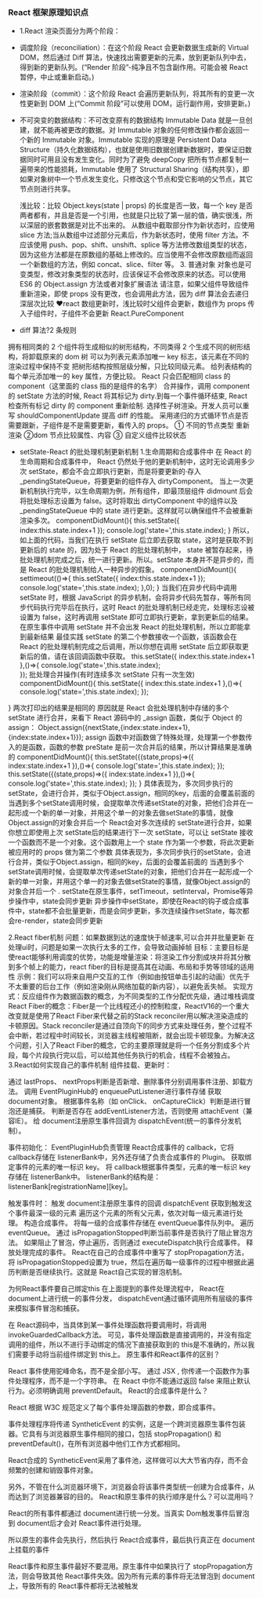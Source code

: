 ### React 框架原理知识点

- 1.React 渲染页面分为两个阶段：
- 调度阶段（reconciliation）：在这个阶段 React 会更新数据生成新的 Virtual DOM，然后通过 Diff 算法，快速找出需要更新的元素，放到更新队列中去，得到新的更新队列。(“Render 阶段”-纯净且不包含副作用。可能会被 React 暂停，中止或重新启动。)
- 渲染阶段（commit）：这个阶段 React 会遍历更新队列，将其所有的变更一次性更新到 DOM 上(“Commit 阶段”可以使用 DOM，运行副作用，安排更新。)

- 不可突变的数据结构：不可改变原有的数据结构
  Immutable Data 就是一旦创建，就不能再被更改的数据。对 Immutable 对象的任何修改操作都会返回一个新的 Immutable 对象。Immutable 实现的原理是 Persistent Data Structure（持久化数据结构），也就是使用旧数据创建新数据时，要保证旧数据同时可用且没有发生变化。同时为了避免 deepCopy 把所有节点都复制一遍带来的性能损耗，Immutable 使用了 Structural Sharing（结构共享），即如果对象树中一个节点发生变化，只修改这个节点和受它影响的父节点，其它节点则进行共享。

  浅比较：比较 Object.keys(state | props) 的长度是否一致，每一个 key 是否两者都有，并且是否是一个引用，也就是只比较了第一层的值，确实很浅，所以深层的嵌套数据是对比不出来的。
  从数组中截取部分作为新状态时，应使用 slice 方法;当从数组中过滤部分元素后，作为新状态时，使用 filter 方法。不应该使用 push、pop、shift、unshift、splice 等方法修改数组类型的状态，因为这些方法都是在原数组的基础上修改的。应当使用不会修改原数组而返回一个新数组的方法，例如 concat、slice、filter 等。 3. 普通对象
  对象也是可变类型，修改对象类型的状态时，应该保证不会修改原来的状态。可以使用 ES6 的 Object.assign 方法或者对象扩展语法
  请注意，如果父组件导致组件重新渲染，即使 props 没有更改，也会调用此方法，因为 diff 算法会去递归深层次比较
  ❤react 数组更新时，浅比较时父组件会更新，数组作为 props 传入子组件时，子组件不会更新 React.PureComponent

- diff 算法?2 条规则

拥有相同类的 2 个组件将生成相似的树形结构，不同类得 2 个生成不同的树形结构，将卸载原来的 dom 树
可以为列表元素添加唯一 key 标志，该元素在不同的渲染过程中保持不变
把树形结构按照层级分解，只比较同级元素。
给列表结构的每个单元添加唯一的 key 属性，方便比较。
React 只会匹配相同 class 的 component（这里面的 class 指的是组件的名字）
合并操作，调用 component 的 setState 方法的时候, React 将其标记为 dirty.到每一个事件循环结束, React 检查所有标记 dirty 的 component 重新绘制.
选择性子树渲染。开发人员可以重写 shouldComponentUpdate 提高 diff 的性能。
采用递归的方式循环节点是否需要跟新，子组件是不是需要更新，看传入的 props。
① 不同的节点类型 重新渲染
②dom 节点比较属性、内容
③ 自定义组件比较状态

- setState-React 的批处理机制更新机制 1.生命周期和合成事件中
  在 React 的生命周期和合成事件中， React 仍然处于他的更新机制中，这时无论调用多少次 setState，都会不会立即执行更新，而是将要更新的·存入 \_pendingStateQueue，将要更新的组件存入 dirtyComponent。
  当上一次更新机制执行完毕，以生命周期为例，所有组件，即最顶层组件 didmount 后会将批处理标志设置为 false。这时将取出 dirtyComponent 中的组件以及 \_pendingStateQueue 中的 state 进行更新。这样就可以确保组件不会被重新渲染多次。
  componentDidMount(){
  this.setState({
  index:this.state.index+1
  });
  console.log('state=',this.state.index);
  }
  所以，如上面的代码，当我们在执行 setState 后立即去获取 state，这时是获取不到更新后的 state 的，因为处于 React 的批处理机制中， state 被暂存起来，待批处理机制完成之后，统一进行更新。所以。setState 本身并不是异步的，而是 React 的批处理机制给人一种异步的假象。
  componentDidMount(){
  settimeout(()=>{
  this.setState({
  index:this.state.index+1
  });
  console.log('state=',this.state.index);
  },0);
  }
  当我们在异步代码中调用 setState 时，根据 JavaScript 的异步机制，会将异步代码先暂存，等所有同步代码执行完毕后在执行，这时 React 的批处理机制已经走完，处理标志设被设置为 false，这时再调用 setState 即可立即执行更新，拿到更新后的结果。
  在原生事件中调用 setState 并不会出发 React 的批处理机制，所以立即能拿到最新结果
  最佳实践
  setState 的第二个参数接收一个函数，该函数会在 React 的批处理机制完成之后调用，所以你想在调用 setState 后立即获取更新后的值，请在该回调函数中获取。
  this.setState({
  index:this.state.index+1
  },()=>{
  console.log('state=',this.state.index);  
  });
  批处理合并操作(有时连续多次 setState 只有一次生效)
  componentDidMount(){
  this.setState({
  index:this.state.index+1
  },()=>{
  console.log('state=',this.state.index);
  });

}
两次打印出的结果是相同的
原因就是 React 会批处理机制中存储的多个 setState 进行合并，来看下 React 源码中的 \_assign 函数，类似于 Object 的 assign：
Object.assign({nextState,{index:state.index+1},{index:state.index+1}});
assign 函数中对函数做了特殊处理，处理第一个参数传入的是函数，函数的参数 preState 是前一次合并后的结果，所以计算结果是准确的
componentDidMount(){
this.setState({(state,props)=>({
index:state.index+1
}),()=>{
console.log('state=',this.state.index);
});
this.setState({(state,props)=>({
index:state.index+1
}),()=>{
console.log('state=',this.state.index);
});
}
具体表现为，多次同步执行的setState，会进行合并，类似于Object.assign，相同的key，后面的会覆盖前面的
当遇到多个setState调用时候，会提取单次传递setState的对象，把他们合并在一起形成一个新的单一对象，并用这个单一的对象去做setState的事情，就像Object.assign的对象合并后一个
React会对多次连续的 setState进行合并，如果你想立即使用上次 setState后的结果进行下一次 setState，可以让 setState 接收一个函数而不是一个对象。这个函数用上一个 state 作为第一个参数，将此次更新被应用时的 props 做为第二个参数
具体表现为，多次同步执行的setState，会进行合并，类似于Object.assign，相同的key，后面的会覆盖前面的
当遇到多个setState调用时候，会提取单次传递setState的对象，把他们合并在一起形成一个新的单一对象，并用这个单一的对象去做setState的事情，就像Object.assign的对象合并后一个
. setState在原生事件，setTimeout，setInterval，Promise等异步操作中，state会同步更新
异步操作中setState，即使在React的钩子或合成事件中，state都不会批量更新，而是会同步更新，多次连续操作setState，每次都会re-render，state会同步更新

2.React fiber机制
问题：如果数据到达的速度快于帧速率,可以合并并批量更新
在处理ui时，问题是如果一次执行太多的工作，会导致动画掉帧
目标：主要目标是使react能够利用调度的优势，功能是增量渲染：将渲染工作分割成块并将其分散到多个帧上的能力，react fiber的目标是提高其在动画、布局和手势等领域的适用性
示例：我们可以将来自用户交互的工作（例如由按钮单击引起的动画）优先于不太重要的后台工作（例如渲染刚从网络加载的新内容），以避免丢失帧。
实现方式：反应组件作为数据函数的概念，为不同类型的工作分配优先级，通过堆栈调度
React Fiber的概念：Fiber是一个比线程还小的控制粒度，ReactV16的一个重大改变就是使用了React Fiber来代替之前的Stack reconciler用以解决渲染造成的卡顿原因。Stack reconciler是通过自顶向下的同步方式来处理任务，整个过程不会中断，若过程中时间较长，浏览器主线程被阻断，就会出现卡顿现象。为解决这个问题，引入了React Fiber的概念，它的主要原理就是将一个任务分割成多个片段，每个片段执行完以后，可以给其他任务执行的机会，线程不会被独占。
3.React如何实现自己的事件机制
组件挂载、更新时：

通过 lastProps、 nextProps判断是否新增、删除事件分别调用事件注册、卸载方法。
调用 EventPluginHub的 enqueuePutListener进行事件存储
获取 document对象。
根据事件名称（如 onClick、 onCaptureClick）判断是进行冒泡还是捕获。
判断是否存在 addEventListener方法，否则使用 attachEvent（兼容IE）。
给 document注册原生事件回调为 dispatchEvent(统一的事件分发机制）。

事件初始化：
EventPluginHub负责管理 React合成事件的 callback，它将 callback存储在 listenerBank中，另外还存储了负责合成事件的 Plugin。
获取绑定事件的元素的唯一标识 key。
将 callback根据事件类型，元素的唯一标识 key存储在 listenerBank中。
listenerBank的结构是： listenerBank[registrationName][key]。

触发事件时：
触发 document注册原生事件的回调 dispatchEvent
获取到触发这个事件最深一级的元素
遍历这个元素的所有父元素，依次对每一级元素进行处理。
构造合成事件。
将每一级的合成事件存储在 eventQueue事件队列中。
遍历 eventQueue。
通过 isPropagationStopped判断当前事件是否执行了阻止冒泡方法。
如果阻止了冒泡，停止遍历，否则通过 executeDispatch执行合成事件。
释放处理完成的事件。
React在自己的合成事件中重写了 stopPropagation方法，将 isPropagationStopped设置为 true，然后在遍历每一级事件的过程中根据此遍历判断是否继续执行。这就是 React自己实现的冒泡机制。

为何React事件要自己绑定this
在上面提到的事件处理流程中， React在 document上进行统一的事件分发， dispatchEvent通过循环调用所有层级的事件来模拟事件冒泡和捕获。

在 React源码中，当具体到某一事件处理函数将要调用时，将调用 invokeGuardedCallback方法。
可见，事件处理函数是直接调用的，并没有指定调用的组件，所以不进行手动绑定的情况下直接获取到的 this是不准确的，所以我们需要手动将当前组件绑定到 this上。
原生事件和React事件的区别？

React 事件使用驼峰命名，而不是全部小写。
通过 JSX , 你传递一个函数作为事件处理程序，而不是一个字符串。
在 React 中你不能通过返回 false 来阻止默认行为。必须明确调用 preventDefault。
React的合成事件是什么？

React 根据 W3C 规范定义了每个事件处理函数的参数，即合成事件。

事件处理程序将传递 SyntheticEvent 的实例，这是一个跨浏览器原生事件包装器。它具有与浏览器原生事件相同的接口，包括 stopPropagation() 和 preventDefault()，在所有浏览器中他们工作方式都相同。

React合成的 SyntheticEvent采用了事件池，这样做可以大大节省内存，而不会频繁的创建和销毁事件对象。

另外，不管在什么浏览器环境下，浏览器会将该事件类型统一创建为合成事件，从而达到了浏览器兼容的目的。
React和原生事件的执行顺序是什么？可以混用吗？

React的所有事件都通过 document进行统一分发。当真实 Dom触发事件后冒泡到 document后才会对 React事件进行处理。

所以原生的事件会先执行，然后执行 React合成事件，最后执行真正在 document上挂载的事件

React事件和原生事件最好不要混用。原生事件中如果执行了 stopPropagation方法，则会导致其他 React事件失效。因为所有元素的事件将无法冒泡到 document上，导致所有的 React事件都将无法被触发